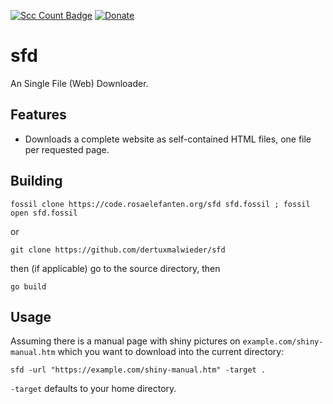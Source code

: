 [![Scc Count Badge](https://sloc.xyz/github/dertuxmalwieder/sfd?category=code)](https://github.com/dertuxmalwieder/sfd) [![Donate](https://img.shields.io/badge/Donate-PayPal-green.svg)](https://paypal.me/GebtmireuerGeld)

# sfd

An Single File (Web) Downloader.

## Features

* Downloads a complete website as self-contained HTML files, one file per requested page.

## Building

    fossil clone https://code.rosaelefanten.org/sfd sfd.fossil ; fossil open sfd.fossil

or

    git clone https://github.com/dertuxmalwieder/sfd

then (if applicable) go to the source directory, then

    go build

## Usage

Assuming there is a manual page with shiny pictures on `example.com/shiny-manual.htm` which you want to download into the current directory:

    sfd -url "https://example.com/shiny-manual.htm" -target .

`-target` defaults to your home directory.

